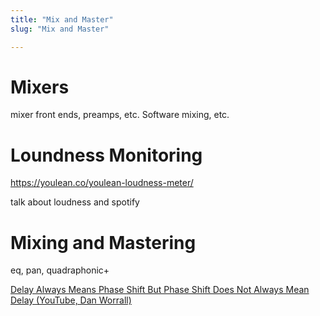 ```yaml
---
title: "Mix and Master"
slug: "Mix and Master"

---
```


# Mixers

mixer front ends, preamps, etc. Software mixing, etc.

# Loundness Monitoring

https://youlean.co/youlean-loudness-meter/

talk about loudness and spotify


# Mixing and Mastering

eq, pan, quadraphonic+

[Delay Always Means Phase Shift But Phase Shift Does Not Always Mean Delay (YouTube, Dan Worrall)](https://youtu.be/H3ZyaXgTqjM?list=WL)